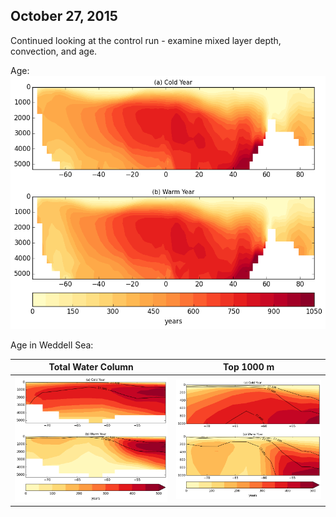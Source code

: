 ## October 27, 2015

Continued looking at the control run - examine mixed layer depth, convection, and age. 

Age:
![](files/newCO2_control800_age_warm_cold_10262015.png)

Age in Weddell Sea:

Total Water Column | Top 1000 m
:-------------------------:|:-------------------------:
![](files/newCO2_control800_weddell_sea_age_warm_cold_10262015.png) | ![](files/newCO2_control800_weddell_sea_age_warm_cold_top1000_10262015.png)
